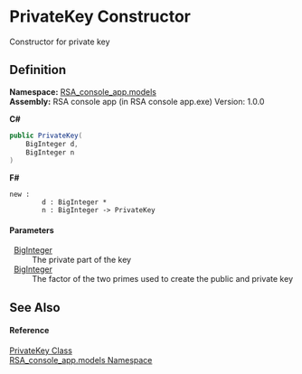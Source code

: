 # PrivateKey Constructor


Constructor for private key



## Definition
**Namespace:** <a href="bdc57f46-1f04-8b17-3c15-f40e95142598">RSA_console_app.models</a>  
**Assembly:** RSA console app (in RSA console app.exe) Version: 1.0.0

**C#**
``` C#
public PrivateKey(
	BigInteger d,
	BigInteger n
)
```
**F#**
``` F#
new : 
        d : BigInteger * 
        n : BigInteger -> PrivateKey
```



#### Parameters
<dl><dt>  <a href="https://learn.microsoft.com/dotnet/api/system.numerics.biginteger" target="_blank" rel="noopener noreferrer">BigInteger</a></dt><dd>The private part of the key</dd><dt>  <a href="https://learn.microsoft.com/dotnet/api/system.numerics.biginteger" target="_blank" rel="noopener noreferrer">BigInteger</a></dt><dd>The factor of the two primes used to create the public and private key</dd></dl>

## See Also


#### Reference
<a href="dbb46452-9995-a322-b3ff-b7b434e83b1d">PrivateKey Class</a>  
<a href="bdc57f46-1f04-8b17-3c15-f40e95142598">RSA_console_app.models Namespace</a>  
